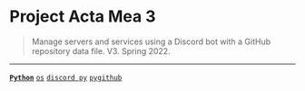 # Project Acta Mea 3
> Manage servers and services using a Discord bot with a GitHub repository data file. V3. Spring 2022.

---

[**`Python`**](https://github.com/lxRbckl/lxRbckl/blob/main/Python/README.md)
[`os`](https://github.com/lxRbckl/lxRbckl/blob/main/Python/os/README.md)
[`discord py`](https://github.com/lxRbckl/lxRbckl/blob/main/Python/discord-py/README.md)
[`pygithub`](https://github.com/lxRbckl/lxRbckl/blob/main/Python/pygithub/README.md)

# 
